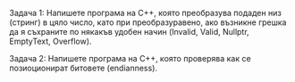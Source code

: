 Задача 1:  Напишете програма на C++, която преобразува подаден низ (стринг) в цяло число, като при преобразуравено, ако възникне грешка да я съхраните по някакъв удобен начин (Invalid, Valid, Nullptr, EmptyText, Overflow).

Задача 2: Напишете програма на C++, която проверява как се позиоционират битовете (endianness).
